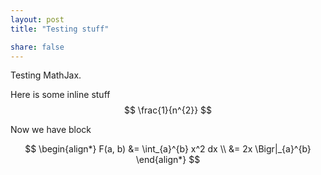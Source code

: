 ```yaml
---
layout: post
title: "Testing stuff"

share: false
---
```


<!-- Well, I finally got around to it. After months of procrastinating here I am writing my first post on my freshly minted blog. -->

Testing MathJax.

Here is some inline stuff $$ \frac{1}{n^{2}}  $$

Now we have block

$$
\begin{align*} 
F(a, b) &= \int_{a}^{b} x^2 dx \\
&= 2x \Bigr|_{a}^{b}
\end{align*}
$$
